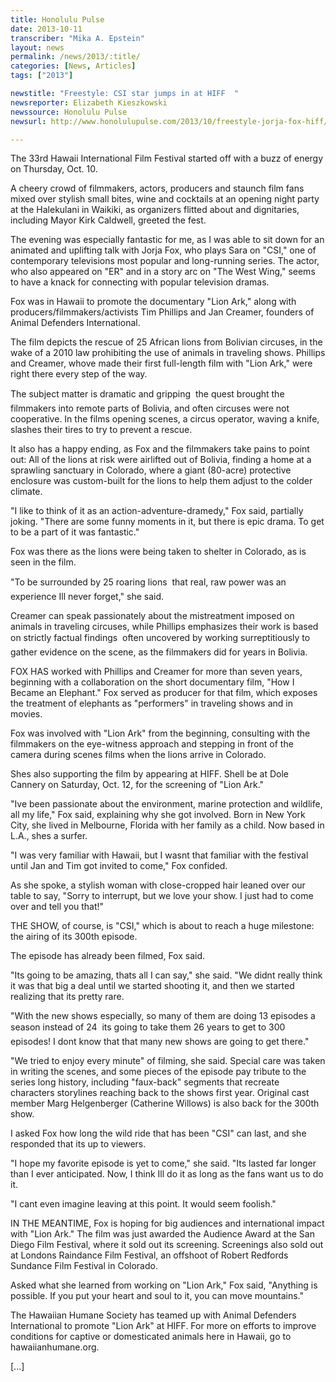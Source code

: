 ```yaml
---
title: Honolulu Pulse
date: 2013-10-11
transcriber: "Mika A. Epstein"
layout: news
permalink: /news/2013/:title/
categories: [News, Articles]
tags: ["2013"]

newstitle: "Freestyle: CSI star jumps in at HIFF  "
newsreporter: Elizabeth Kieszkowski
newssource: Honolulu Pulse
newsurl: http://www.honolulupulse.com/2013/10/freestyle-jorja-fox-hiff/

---
```


The 33rd Hawaii International Film Festival started off with a buzz of energy on Thursday, Oct. 10.

A cheery crowd of filmmakers, actors, producers and staunch film fans mixed over stylish small bites, wine and cocktails at an opening night party at the Halekulani in Waikiki, as organizers flitted about and dignitaries, including Mayor Kirk Caldwell, greeted the fest.

The evening was especially fantastic for me, as I was able to sit down for an animated and uplifting talk with Jorja Fox, who plays Sara on "CSI," one of contemporary televisions most popular and long-running series. The actor, who also appeared on "ER" and in a story arc on "The West Wing," seems to have a knack for connecting with popular television dramas.

Fox was in Hawaii to promote the documentary "Lion Ark," along with producers/filmmakers/activists Tim Phillips and Jan Creamer, founders of Animal Defenders International.

The film depicts the rescue of 25 African lions from Bolivian circuses, in the wake of a 2010 law prohibiting the use of animals in traveling shows. Phillips and Creamer, whove made their first full-length film with "Lion Ark," were right there every step of the way.

The subject matter is dramatic and gripping  the quest brought the filmmakers into remote parts of Bolivia, and often circuses were not cooperative. In the films opening scenes, a circus operator, waving a knife, slashes their tires to try to prevent a rescue.

It also has a happy ending, as Fox and the filmmakers take pains to point out: All of the lions at risk were airlifted out of Bolivia, finding a home at a sprawling sanctuary in Colorado, where a giant (80-acre) protective enclosure was custom-built for the lions to help them adjust to the colder climate.

"I like to think of it as an action-adventure-dramedy," Fox said, partially joking. "There are some funny moments in it, but there is epic drama. To get to be a part of it was fantastic."

Fox was there as the lions were being taken to shelter in Colorado, as is seen in the film.

"To be surrounded by 25 roaring lions  that real, raw power was an experience Ill never forget," she said.

Creamer can speak passionately about the mistreatment imposed on animals in traveling circuses, while Phillips emphasizes their work is based on strictly factual findings  often uncovered by working surreptitiously to gather evidence on the scene, as the filmmakers did for years in Bolivia.

FOX HAS worked with Phillips and Creamer for more than seven years, beginning with a collaboration on the short documentary film, "How I Became an Elephant." Fox served as producer for that film, which exposes the treatment of elephants as "performers" in traveling shows and in movies.

Fox was involved with "Lion Ark" from the beginning, consulting with the filmmakers on the eye-witness approach and stepping in front of the camera during scenes films when the lions arrive in Colorado.

Shes also supporting the film by appearing at HIFF. Shell be at Dole Cannery on Saturday, Oct. 12, for the screening of "Lion Ark."

"Ive been passionate about the environment, marine protection and wildlife, all my life," Fox said, explaining why she got involved. Born in New York City, she lived in Melbourne, Florida with her family as a child. Now based in L.A., shes a surfer.

"I was very familiar with Hawaii, but I wasnt that familiar with the festival until Jan and Tim got invited to come," Fox confided.

As she spoke, a stylish woman with close-cropped hair leaned over our table to say, "Sorry to interrupt, but we love your show. I just had to come over and tell you that!"

THE SHOW, of course, is "CSI," which is about to reach a huge milestone: the airing of its 300th episode.

The episode has already been filmed, Fox said.

"Its going to be amazing, thats all I can say," she said. "We didnt really think it was that big a deal until we started shooting it, and then we started realizing that its pretty rare.

"With the new shows especially, so many of them are doing 13 episodes a season instead of 24  its going to take them 26 years to get to 300 episodes! I dont know that that many new shows are going to get there."

"We tried to enjoy every minute" of filming, she said. Special care was taken in writing the scenes, and some pieces of the episode pay tribute to the series long history, including "faux-back" segments that recreate characters storylines reaching back to the shows first year. Original cast member Marg Helgenberger (Catherine Willows) is also back for the 300th show.

I asked Fox how long the wild ride that has been "CSI" can last, and she responded that its up to viewers.

"I hope my favorite episode is yet to come," she said. "Its lasted far longer than I ever anticipated.  Now, I think Ill do it as long as the fans want us to do it.

"I cant even imagine leaving at this point. It would seem foolish."

IN THE MEANTIME, Fox is hoping for big audiences and international impact with "Lion Ark." The film was just awarded the Audience Award at the San Diego Film Festival, where it sold out its screening. Screenings also sold out at Londons Raindance Film Festival, an offshoot of Robert Redfords Sundance Film Festival in Colorado.

Asked what she learned from working on "Lion Ark," Fox said, "Anything is possible. If you put your heart and soul to it, you can move mountains."

The Hawaiian Humane Society has teamed up with Animal Defenders International to promote "Lion Ark" at HIFF. For more on efforts to improve conditions for captive or domesticated animals here in Hawaii, go to hawaiianhumane.org.

[...]
